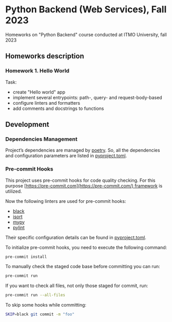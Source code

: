 # Python Backend (Web Services), Fall 2023

Homeworks on \"Python Backend\" course conducted at ITMO University, fall 2023

## Homeworks description

### Homework 1. Hello World
Task:
* create "Hello world" app
* implement several entrypoints: path-, query- and request-body-based
* configure linters and formatters
* add comments and docstrings to functions

## Development

### Dependencies Management

Project’s dependencies are managed by [poetry](https://python-poetry.org/). So, all the dependencies and configuration parameters are listed in [pyproject.toml](pyproject.toml).


### Pre-commit Hooks

This project uses pre-commit hooks for code quality checking. For this purpose [https://pre-commit.com](https://pre-commit.com/) framework is utilized.

Now the following linters are used for pre-commit hooks:

- [black](https://black.readthedocs.io/en/latest/)
- [isort](https://pycqa.github.io/isort/)
- [mypy](https://mypy.readthedocs.io/en/stable/)
- [pylint](https://pylint.readthedocs.io/en/latest/index.html)

Their specific configuration details can be found in [pyproject.toml](pyproject.toml).

To initialize pre-commit hooks, you need to execute the following command:

```bash
pre-commit install
```

To manually check the staged code base before committing you can run:

```bash
pre-commit run
```

If you want to check all files, not only those staged for commit, run:

```bash
pre-commit run --all-files
```

To skip some hooks while committing:

```bash
SKIP=black git commit -m "foo"
```
